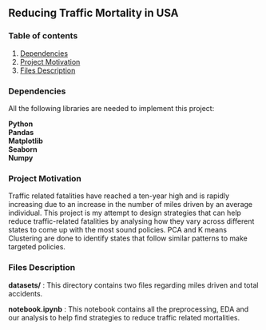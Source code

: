 ## Reducing Traffic Mortality in USA


### Table of contents 
1. [Dependencies](#dependencies)
2. [Project Motivation](#motivation)
3. [Files Description](#description)

### Dependencies <a name = "dependencies"></a>

All the following libraries are needed to implement this project:

**Python**<br>
**Pandas**<br>
**Matplotlib**<br>
**Seaborn**<br>
**Numpy**<br>

### Project Motivation <a name = "motivation"></a>

Traffic related fatalities have reached a ten-year high and is rapidly increasing due to an increase in the number of miles driven by an average individual. This project is my attempt to design strategies that can help reduce traffic-related fatalities by analysing how they vary across different states to come up with the most sound policies. PCA and K means Clustering are done to identify states that follow similar patterns to make targeted policies.


### Files Description <a name = "description"></a>

**datasets/** : This directory contains two files regarding miles driven and total accidents.

**notebook.ipynb** : This notebook contains all the preprocessing, EDA and our analysis to help find strategies to reduce traffic related mortalities.